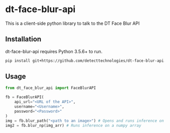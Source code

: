 # dt-face-blur-api

This is a client-side python library to talk to the DT Face Blur API

## Installation
dt-face-blur-api requires Python 3.5.6+ to run.

```sh
pip install git+https://github.com/detecttechnologies/dt-face-blur-api.git
```

## Usage
```python
from dt_face_blur_api import FaceBlurAPI

fb = FaceBlurAPI(
    api_url="<URL of the API>",
    username="<Username>",
    password="<Password>"
)
img = fb.blur_path("<path to an image>") # Opens and runs inference on image stored in the disk
img2 = fb.blur_np(img_arr) # Runs inference on a numpy array
```
